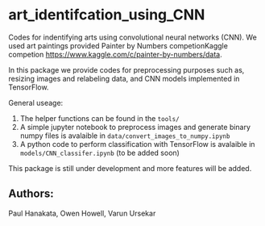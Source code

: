 # art_identifcation_using_CNN
Codes for indentifying arts using convolutional neural networks (CNN).
We used art paintings provided Painter by Numbers competionKaggle competion https://www.kaggle.com/c/painter-by-numbers/data. 

In this package we provide codes for preprocessing purposes such as, resizing images and relabeling data, and CNN models implemented in TensorFlow. 

General useage:

1. The helper functions can be found in the `tools/`
2. A simple jupyter notebook to preprocess images and generate binary numpy files is  avalaible in `data/convert_images_to_numpy.ipynb`
3. A python code to perform classification with TensorFlow is avalaible in `models/CNN_classifer.ipynb` (to be added soon)


This package is still under development and more features will be added. 

## Authors:
Paul Hanakata, Owen Howell, Varun Ursekar
